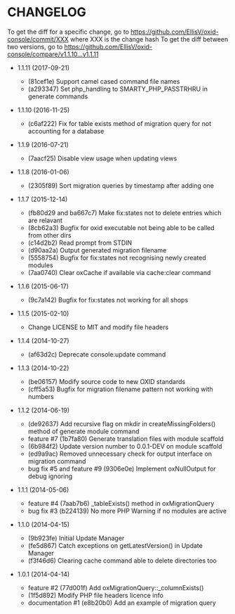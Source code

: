 # CHANGELOG

To get the diff for a specific change, go to https://github.com/EllisV/oxid-console/commit/XXX where XXX is the change hash
To get the diff between two versions, go to https://github.com/EllisV/oxid-console/compare/v1.1.10...v1.1.11

* 1.1.11 (2017-09-21)
    * (81cef1e) Support camel cased command file names
    * (a293347) Set php_handling to SMARTY_PHP_PASSTRHRU in generate commands

* 1.1.10 (2016-11-25)
    * (c6af222) Fix for table exists method of migration query for not accounting for a database

* 1.1.9 (2016-07-21)
    * (7aacf25) Disable view usage when updating views

* 1.1.8 (2016-01-06)
    * (2305f89) Sort migration queries by timestamp after adding one

* 1.1.7 (2015-12-14)
    * (fb80d29 and ba667c7) Make fix:states not to delete entries which are relavant
    * (8cb62a3) Bugfix for oxid executable not being able to be called from other dirs
    * (c14d2b2) Read prompt from STDIN
    * (d90aa2a) Output generated migration filename
    * (5558754) Bugfix for fix:states not recognising newly created modules
    * (7aa0740) Clear oxCache if available via cache:clear command

* 1.1.6 (2015-06-17)
    * (9c7a142) Bugfix for fix:states not working for all shops

* 1.1.5 (2015-02-10)
    * Change LICENSE to MIT and modify file headers

* 1.1.4 (2014-10-27)
    * (af63d2c) Deprecate console:update command

* 1.1.3 (2014-10-22)
    * (be06157) Modify source code to new OXID standards
    * (cff5a53) Bugfix for migration filename pattern not working with numbers

* 1.1.2 (2014-06-19)

    * (de92637) Add recursive flag on mkdir in createMissingFolders() method of generate module command
    * feature #7 (1b7fa80) Generate translation files with module scaffold
    * (6b984f2) Update version number to 0.0.1-DEV on module scaffold
    * (ed9a9ac) Removed unnecessary check for output interface on migration command
    * bug fix #5 and feature #9 (9306e0e) Implement oxNullOutput for debug ignoring

* 1.1.1 (2014-05-06)

    * feature #4 (7aab7b6) _tableExists() method in oxMigrationQuery
    * bug fix #3 (b224139) No more PHP Warning if no modules are active

* 1.1.0 (2014-04-15)

    * (9b923fe) Initial Update Manager
    * (fe5d867) Catch exceptions on getLatestVersion() in Update Manager
    * (f3f46d6) Clearing cache command able to delete directories too

* 1.0.1 (2014-04-14)

    * feature #2 (77d001f) Add oxMigrationQuery::_columnExists()
    * (1f5d892) Modify PHP file headers licence info
    * documentation #1 (e8b20b0) Add an example of migration query

